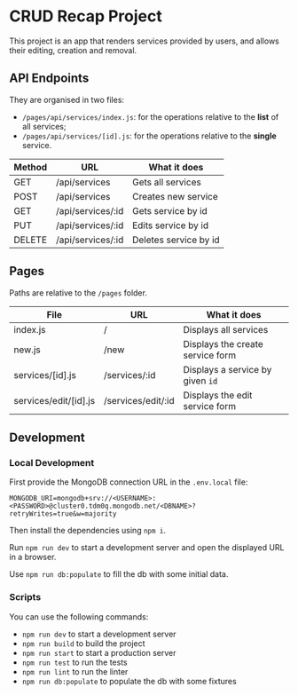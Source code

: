 # CRUD Recap Project

This project is an app that renders services provided by users, and allows their editing, creation and removal.

## API Endpoints

They are organised in two files:

- `/pages/api/services/index.js`: for the operations relative to the **list** of all services;
- `/pages/api/services/[id].js`: for the operations relative to the **single** service.

| Method | URL               | What it does          |
|--------|-------------------|-----------------------|
| GET    | /api/services     | Gets all services     |
| POST   | /api/services     | Creates new service   |
| GET    | /api/services/:id | Gets service by id    |
| PUT    | /api/services/:id | Edits service by id   |
| DELETE | /api/services/:id | Deletes service by id |

## Pages

Paths are relative to the `/pages` folder.

| File                  | URL                | What it does                     |
|-----------------------|--------------------|----------------------------------|
| index.js              | /                  | Displays all services            |
| new.js                | /new               | Displays the create service form |
| services/[id].js      | /services/:id      | Displays a service by given `id` |
| services/edit/[id].js | /services/edit/:id | Displays the edit service form   |

## Development

### Local Development

First provide the MongoDB connection URL in the `.env.local` file:

```
MONGODB_URI=mongodb+srv://<USERNAME>:<PASSWORD>@cluster0.tdm0q.mongodb.net/<DBNAME>?retryWrites=true&w=majority
```

Then install the dependencies using `npm i`.

Run `npm run dev` to start a development server and open the displayed URL in a browser.

Use `npm run db:populate` to fill the db with some initial data.

### Scripts

You can use the following commands:

- `npm run dev` to start a development server
- `npm run build` to build the project
- `npm run start` to start a production server
- `npm run test` to run the tests
- `npm run lint` to run the linter
- `npm run db:populate` to populate the db with some fixtures
